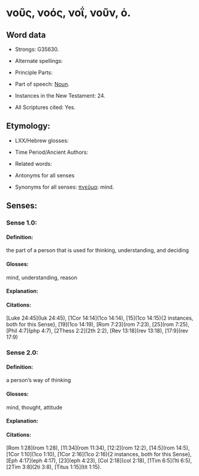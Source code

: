 # νοῦς, νοός, νοΐ, νοῦν, ὁ.

<!-- Status: S2=NeedsReview -->
<!-- Lexica used for edits: BDAG, LN, A-S, BN, LSJM -->

## Word data

* Strongs: G35630.

* Alternate spellings:

* Principle Parts: 

* Part of speech: 
[Noun](http://ugg.readthedocs.io/en/latest/noun.html).

* Instances in the New Testament: 24.

* All Scriptures cited: Yes.

## Etymology: 

* LXX/Hebrew glosses: 

* Time Period/Ancient Authors: 

* Related words: 

* Antonyms for all senses

* Synonyms for all senses: 
[πνεῦμα](../STRONGS/01.md): mind.


## Senses:

### Sense  1.0: 

#### Definition: 
the part of a person that is used for thinking, understanding, and deciding

#### Glosses: 
mind, understanding, reason

#### Explanation: 

#### Citations: 
[Luke 24:45](luk 24:45), [1Cor 14:14](1co 14:14), [15](1co 14:15){2 instances, both for this Sense}, [19](1co 14:19), [Rom 7:23](rom 7:23), [25](rom 7:25), [Phil 4:7](php 4:7), [2Thess 2:2](2th 2:2), [Rev 13:18](rev 13:18), [17:9](rev 17:9)

### Sense  2.0: 

#### Definition: 
a person’s way of thinking

#### Glosses: 
mind, thought, attitude

#### Explanation: 

#### Citations: 
[Rom 1:28](rom 1:28), [11:34](rom 11:34), [12:2](rom 12:2), [14:5](rom 14:5), [1Cor 1:10](1co 1:10), [1Cor 2:16](1co 2:16){2 instances, both for this Sense}, [Eph 4:17](eph 4:17), [23](eph 4:23), [Col 2:18](col 2:18), [1Tim 6:5](1ti 6:5), [2Tim 3:8](2ti 3:8), [Titus 1:15](tit 1:15). 

